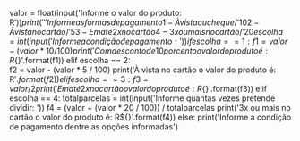 valor = float(input('Informe o valor do produto: R$'))
print('''Informe as formas de pagamento
1 - À vista ou cheque / '10%' de desconto
2 - À vista no cartão / '5%' de desconto
3 - Em até 2x no cartão
4 - 3x ou mais no cartão / '20%' de juros''')
escolha = int(input('Informe a condição de pagamento: '))
if escolha == 1:
    f1 = valor - (valor * 10 / 100)
    print('Com desconto de 10 por cento o valor do produto é: R${}'.format(f1))
elif escolha == 2:    
    f2 = valor - (valor * 5 / 100)
    print('À vista no cartão o valor do produto é: R${}'.format(f2))
elif escolha == 3:    
    f3 = valor / 2
    print('Em até 2x no cartão o valor do produto é: R${}'.format(f3))
elif escolha == 4:
    totalparcelas = int(input('Informe quantas vezes pretende dividir: '))
    f4 = (valor + (valor * 20 / 100)) / totalparcelas
    print('3x ou mais no cartão o valor do produto é: R${}'.format(f4))
else:
    print('Informe a condição de pagamento dentre as opções informadas')    


